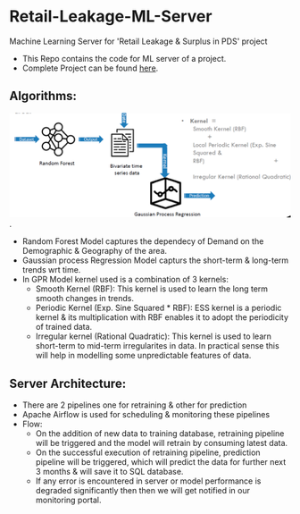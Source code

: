 # Retail-Leakage-ML-Server
Machine Learning Server for 'Retail Leakage &amp; Surplus in PDS' project

* This Repo contains the code for ML server of a project.
* Complete Project can be found [here](https://github.com/MMH-MMH/Retail-Leakage-and-Surplus-with-AI).


## Algorithms:


![](https://github.com/piyushg9794/Retail-Leakage-ML-Server/blob/main/Algorithm.png).



* Random Forest Model captures the dependecy of Demand on the Demographic & Geography of the area.
* Gaussian process Regression Model capturs the short-term & long-term trends wrt time.
* In GPR Model kernel used is a combination of 3 kernels:
  * Smooth Kernel (RBF): This kernel is used to learn the long term smooth changes in trends.
  * Periodic Kernel (Exp. Sine Squared * RBF): ESS kernel is a periodic kernel & its multiplication with RBF enables it to adopt the periodicity of trained data.
  * Irregular kernel (Rational Quadratic): This kernel is used to learn short-term to mid-term irregularites in data. In practical sense this will help in modelling some unpredictable features of data.


## Server Architecture:

* There are 2 pipelines one for retraining & other for prediction
* Apache Airflow is used for scheduling & monitoring these pipelines
* Flow:
  * On the addition of new data to training database, retraining pipeline will be triggered and the model will retrain by consuming latest data.
  * On the successful execution of retraining pipeline, prediction pipeline will be triggered, which will predict the data for further next 3 months & will save it to SQL database.
  * If any error is encountered in server or model performance is degraded significantly then then we will get notified in our monitoring portal.
